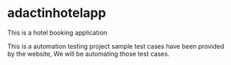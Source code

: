 # adactinhotelapp
This is a hotel booking application

This is a automation testing project 
sample test cases have been provided by the website, We will be automating those test cases.
